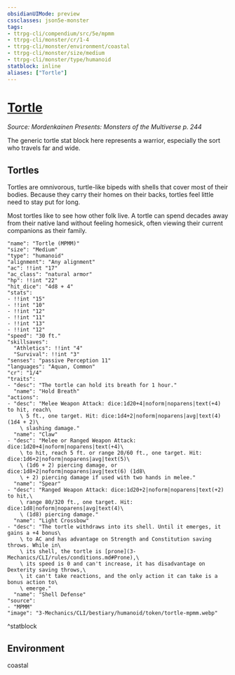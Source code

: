 ```yaml
---
obsidianUIMode: preview
cssclasses: json5e-monster
tags:
- ttrpg-cli/compendium/src/5e/mpmm
- ttrpg-cli/monster/cr/1-4
- ttrpg-cli/monster/environment/coastal
- ttrpg-cli/monster/size/medium
- ttrpg-cli/monster/type/humanoid
statblock: inline
aliases: ["Tortle"]
---
```

# [Tortle](3-Mechanics\CLI\bestiary\humanoid/tortle-mpmm.md)
*Source: Mordenkainen Presents: Monsters of the Multiverse p. 244*  

The generic tortle stat block here represents a warrior, especially the sort who travels far and wide.

## Tortles

Tortles are omnivorous, turtle-like bipeds with shells that cover most of their bodies. Because they carry their homes on their backs, tortles feel little need to stay put for long.

Most tortles like to see how other folk live. A tortle can spend decades away from their native land without feeling homesick, often viewing their current companions as their family.

```statblock
"name": "Tortle (MPMM)"
"size": "Medium"
"type": "humanoid"
"alignment": "Any alignment"
"ac": !!int "17"
"ac_class": "natural armor"
"hp": !!int "22"
"hit_dice": "4d8 + 4"
"stats":
- !!int "15"
- !!int "10"
- !!int "12"
- !!int "11"
- !!int "13"
- !!int "12"
"speed": "30 ft."
"skillsaves":
  "Athletics": !!int "4"
  "Survival": !!int "3"
"senses": "passive Perception 11"
"languages": "Aquan, Common"
"cr": "1/4"
"traits":
- "desc": "The tortle can hold its breath for 1 hour."
  "name": "Hold Breath"
"actions":
- "desc": "Melee Weapon Attack: dice:1d20+4|noform|noparens|text(+4) to hit, reach\
    \ 5 ft., one target. Hit: dice:1d4+2|noform|noparens|avg|text(4) (1d4 + 2)\
    \ slashing damage."
  "name": "Claw"
- "desc": "Melee or Ranged Weapon Attack: dice:1d20+4|noform|noparens|text(+4)\
    \ to hit, reach 5 ft. or range 20/60 ft., one target. Hit: dice:1d6+2|noform|noparens|avg|text(5)\
    \ (1d6 + 2) piercing damage, or dice:1d8+2|noform|noparens|avg|text(6) (1d8\
    \ + 2) piercing damage if used with two hands in melee."
  "name": "Spear"
- "desc": "Ranged Weapon Attack: dice:1d20+2|noform|noparens|text(+2) to hit,\
    \ range 80/320 ft., one target. Hit: dice:1d8|noform|noparens|avg|text(4)\
    \ (1d8) piercing damage."
  "name": "Light Crossbow"
- "desc": "The tortle withdraws into its shell. Until it emerges, it gains a +4 bonus\
    \ to AC and has advantage on Strength and Constitution saving throws. While in\
    \ its shell, the tortle is [prone](3-Mechanics/CLI/rules/conditions.md#Prone),\
    \ its speed is 0 and can't increase, it has disadvantage on Dexterity saving throws,\
    \ it can't take reactions, and the only action it can take is a bonus action to\
    \ emerge."
  "name": "Shell Defense"
"source":
- "MPMM"
"image": "3-Mechanics/CLI/bestiary/humanoid/token/tortle-mpmm.webp"
```
^statblock

## Environment

coastal